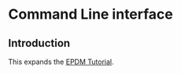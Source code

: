 # Command Line interface

## Introduction

This expands the [EPDM Tutorial](../../../main/docs/epdm.md "EPDM Class").